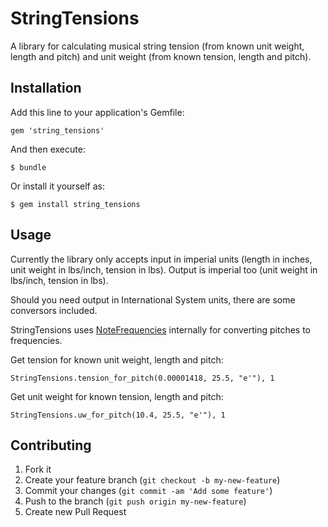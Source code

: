 # StringTensions

A library for calculating musical string tension (from known unit weight, length and pitch) and unit weight (from known tension, length and pitch).

## Installation

Add this line to your application's Gemfile:

    gem 'string_tensions'

And then execute:

    $ bundle

Or install it yourself as:

    $ gem install string_tensions

## Usage

Currently the library only accepts input in imperial units (length in inches, unit weight in lbs/inch, tension in lbs). Output is imperial too (unit weight in lbs/inch, tension in lbs).

Should you need output in International System units, there are some conversors included.

StringTensions uses [NoteFrequencies](https://github.com/choan/note_frequencies) internally for converting pitches to frequencies.

Get tension for known unit weight, length and pitch:

    StringTensions.tension_for_pitch(0.00001418, 25.5, "e'"), 1

Get unit weight for known tension, length and pitch:

    StringTensions.uw_for_pitch(10.4, 25.5, "e'"), 1


## Contributing

1. Fork it
2. Create your feature branch (`git checkout -b my-new-feature`)
3. Commit your changes (`git commit -am 'Add some feature'`)
4. Push to the branch (`git push origin my-new-feature`)
5. Create new Pull Request

